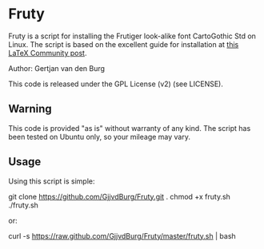 Fruty
=====

Fruty is a script for installing the Frutiger look-alike font CartoGothic Std on Linux. 
The script is based on the excellent guide for installation at [this LaTeX Community post](http://la-tex.dreamwidth.org/2648.html).

Author: Gertjan van den Burg

This code is released under the GPL License (v2) (see LICENSE).

Warning
-------
This code is provided "as is" without warranty of any kind. The script has been tested on Ubuntu only, so your mileage may vary. 

Usage
-----
Using this script is simple:

  git clone https://github.com/GjjvdBurg/Fruty.git . 
  chmod +x fruty.sh
  ./fruty.sh

or:

  curl -s https://raw.github.com/GjjvdBurg/Fruty/master/fruty.sh | bash
